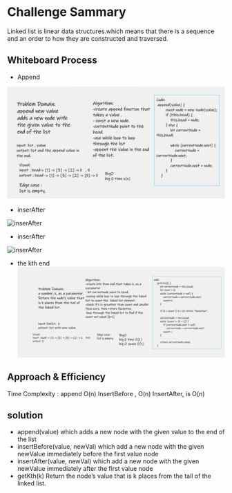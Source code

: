 # Challenge Sammary
Linked list is linear data structures.which means that there is a sequence and an order to how they are 
constructed and traversed.
 
## Whiteboard Process
- Append 

![append](append.PNG)

- inserAfter 

![inserAfter](inserafter.PNG)

- inserAfter 

![inserAfter](inserafter.PNG)

- the kth end
![kth](kth.PNG)

## Approach & Efficiency

Time Complexity : append O(n) InsertBefore , O(n) InsertAfter, is O(n)

## solution

- append(value) which adds a new node with the given value to the end of the list
- insertBefore(value, newVal) which add a new node with the given newValue immediately before the first value node
- insertAfter(value, newVal) which add a new node with the given newValue immediately after the first value node
- getKth(k) Return the node’s value that is k places from the tail of the linked list.